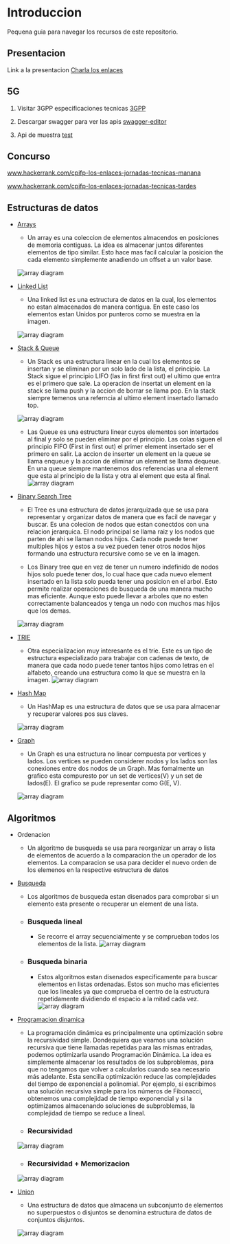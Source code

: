 # Introduccion

Pequena guia para navegar los recursos de este repositorio.

## Presentacion


Link a la presentacion [Charla los enlaces](./src/main/resources/presentation/)

## 5G

1. Visitar 3GPP especificaciones tecnicas [3GPP](https://portal.3gpp.org/?tbid=All&SubTB=#/55931-tdocs)

2. Descargar swagger para ver las apis [swagger-editor](https://github.com/swagger-api/swagger-editor)

3. Api de muestra [test](./src/main/resources/api/TS32291_Nchf_ConvergedCharging.yaml)


## Concurso

www.hackerrank.com/cpifp-los-enlaces-jornadas-tecnicas-manana

www.hackerrank.com/cpifp-los-enlaces-jornadas-tecnicas-tardes

## Estructuras de datos

- [Arrays](./src/main/java/org/losenlaces/datastructures/ArrayExample.java)
    - Un array es una coleccion de elementos almacendos en posiciones de memoria contiguas. La idea es almacenar juntos diferentes elementos de tipo similar. Esto hace mas facil calcular la posicion the cada elemento simplemente anadiendo un offset a un valor base.

    ![array diagram](./src/main/resources/images/Array.png)

     
- [Linked List](./src/main/java/org/losenlaces/datastructures/LinkedListExample.java)
    - Una linked list es una estructura de datos en la cual, los elementos no estan almacenados de manera contigua. En este caso los elementos estan Unidos por punteros como se muestra en la imagen.

    ![array diagram](./src/main/resources/images/LinkedList.png)

- [Stack & Queue](./src/main/java/org/losenlaces/datastructures/StackAndQueuesExample.java)
    - Un Stack es una estructura linear en la cual los elementos se insertan y se eliminan por un solo lado de la lista, el principio. La Stack sigue el principio LIFO (las in first first out) el ultimo que entra es el primero que sale. La operacion de insertat un element en la stack se llama push y la accion de borrar se llama pop. En la stack siempre temenos una referncia al ultimo element insertado llamado top.

    ![array diagram](./src/main/resources/images/Stack.png)

    - Las Queue es una estructura linear cuyos elementos son intertados al final y solo se pueden eliminar por el principio. Las colas siguen el principio FIFO (First in first out) el primer element insertado ser el primero en salir. La accion de inserter un element en la queue se llama enqueue y la accion de eliminar un element se llama dequeue. En una queue siempre mantenemos dos referencias una al element que esta al principio de la lista y otra al element que esta al final.
    ![array diagram](./src/main/resources/images/Queue.png)


- [Binary Search Tree](./src/main/java/org/losenlaces/datastructures/BinaryTreeExample.java)
    - El Tree es una estructura de datos jerarquizada que se usa para representar y organizar datos de manera que es facil de navegar y buscar. Es una colecion de nodos que estan conectdos con una relacion jerarquica. El nodo principal se llama raiz y los nodos que parten de ahi se llaman nodos hijos. Cada node puede tener multiples hijos y estos a su vez pueden tener otros nodos hijos formando una estructura recursive como se ve en la imagen.

   - Los Binary tree que en vez de tener un numero indefinido de nodos hijos solo puede tener dos, lo cual hace que cada nuevo element insertado en la lista solo pueda tener una posicion en el arbol. Esto permite realizar operaciones de busqueda de una manera mucho mas eficiente. Aunque esto puede llevar a arboles que no esten correctamente balanceados y tenga un nodo con muchos mas hijos que los demas.

    ![array diagram](./src/main/resources/images/BST.png)

- [TRIE](./src/main/java/org/losenlaces/datastructures/BinaryTreeExample.java)
    - Otra especializacion muy interesante es el trie. Este es un tipo de estructura especializado para trabajar con cadenas de texto, de manera que cada nodo puede tener tantos hijos como letras en el alfabeto, creando una estructura como la que se muestra en la imagen.
    ![array diagram](./src/main/resources/images/Trie.png)

- [Hash Map](./src/main/java/org/losenlaces/datastructures/HashMapExample.java)
    - Un HashMap es una estructura de datos que se usa para almacenar y recuperar valores pos sus claves.

    ![array diagram](./src/main/resources/images/HashMap.png)

- [Graph](./src/main/java/org/losenlaces/datastructures/GraphExample.java)
    - Un Graph es una estructura no linear compuesta por vertices y lados. Los vertices se pueden considerer nodos y los lados son las conexiones entre dos nodos de un Graph.
    Mas fomalmente un grafico esta compuresto por un set de vertices(V) y un set de lados(E). El grafico se pude representar como G(E, V).


    ![array diagram](./src/main/resources/images/Graph.png)


## Algoritmos

- Ordenacion
    - Un algoritmo de busqueda se usa para reorganizar un array o lista de elementos de acuerdo a la comparacion the un operador de los elementos. La comparacion se usa para decider el nuevo orden de los elemenos en la respective estructura de datos

- [Busqueda](./src/main/java/org/losenlaces/algorithms/search/BinarySearch.java)
    - Los algoritmos de busqueda estan disenados para comprobar si un elemento esta presente o recuperar un element de una lista.
    - ### Busqueda lineal
        - Se recorre el array secuencialmente y se comprueban todos los elementos de la lista.
    ![array diagram](./src/main/resources/images/BusquedaLineal.png)

    - ### Busqueda binaria
        - Estos algoritmos estan disenados especificamente para buscar elementos en listas ordenadas. Estos son mucho mas eficientes que los lineales ya que comprueba el centro de la estructura repetidamente dividiendo el espacio a la mitad cada vez.
    ![array diagram](./src/main/resources/images/BusquedaBinaria.png)

- [Programacion dinamica](./src/main/java/org/losenlaces/algorithms/dynamic/Dynamic.java)
    - La programación dinámica es principalmente una optimización sobre la recursividad simple. Dondequiera que veamos una solución recursiva que tiene llamadas repetidas para las mismas entradas, podemos optimizarla usando Programación Dinámica. La idea es simplemente almacenar los resultados de los subproblemas, para que no tengamos que volver a calcularlos cuando sea necesario más adelante. Esta sencilla optimización reduce las complejidades del tiempo de exponencial a polinomial.
    Por ejemplo, si escribimos una solución recursiva simple para los números de Fibonacci, obtenemos una complejidad de tiempo exponencial y si la optimizamos almacenando soluciones de subproblemas, la complejidad de tiempo se reduce a lineal.

    - ### Recursividad
    ![array diagram](./src/main/resources/images/Recursividad.png)

    - ### Recursividad + Memorizacion
    ![array diagram](./src/main/resources/images/Memorization.png)

- [Union](./src/main/java/org/losenlaces/algorithms/union/DisjointSetExample.java)

    - Una estructura de datos que almacena un subconjunto de elementos no superpuestos o disjuntos se denomina estructura de datos de conjuntos disjuntos. 

    ![array diagram](./src/main/resources/images/Disjoint.png)
